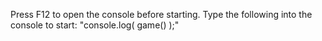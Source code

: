 Press F12 to open the console before starting.
Type the following into the console to start:
"console.log( game() );"
